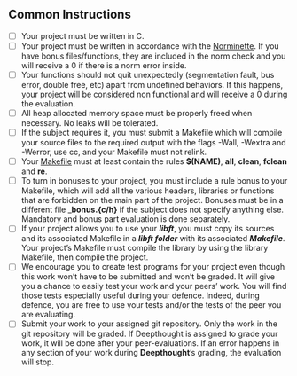 ## Common Instructions

- [ ] Your project must be written in C.
- [ ] Your project must be written in accordance with the [Norminette](https://github.com/afmyhouse/norminette). If you have bonus files/functions, they are included in the norm check and you will receive a 0 if there is a norm error inside.
- [ ] Your functions should not quit unexpectedly (segmentation fault, bus error, double free, etc) apart from undefined behaviors. If this happens, your project will be considered non functional and will receive a 0 during the evaluation.
- [ ] All heap allocated memory space must be properly freed when necessary. No leaks will be tolerated.
- [ ] If the subject requires it, you must submit a Makefile which will compile your source files to the required output with the flags -Wall, -Wextra and -Werror, use cc, and your Makefile must not relink.
- [ ] Your [Makefile](https://github.com/afmyhouse/4201-makefile) must at least contain the rules **$(NAME)**, **all**, **clean**, **fclean** and **re**.
- [ ] To turn in bonuses to your project, you must include a rule bonus to your Makefile, which will add all the various headers, libraries or functions that are forbidden on the main part of the project. Bonuses must be in a different file \_**bonus.{c/h}** if the subject does not specify anything else. Mandatory and bonus part evaluation is done separately.
- [ ] If your project allows you to use your _**libft**_, you must copy its sources and its associated Makefile in a _**libft folder**_ with its associated _**Makefile**_. Your project’s Makefile must compile the library by using the library Makefile, then compile the project.
- [ ] We encourage you to create test programs for your project even though this work won’t have to be submitted and won’t be graded. It will give you a chance
to easily test your work and your peers’ work. You will find those tests especially useful during your defence. Indeed, during defence, you are free to use your tests and/or the tests of the peer you are evaluating.
- [ ] Submit your work to your assigned git repository. Only the work in the git repository will be graded. If Deepthought is assigned to grade your work, it will be done after your peer-evaluations. If an error happens in any section of your work during **Deepthought**’s grading, the evaluation will stop.
